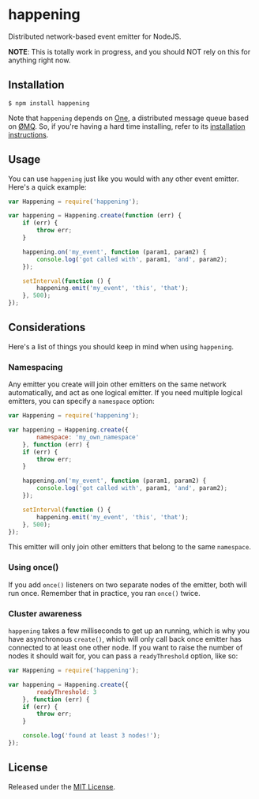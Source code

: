 # happening

Distributed network-based event emitter for NodeJS.

**NOTE**: This is totally work in progress, and you should NOT rely on this for anything right now.


## Installation

`$ npm install happening`

Note that `happening` depends on [One](http://github.com/IndigoUnited/node-1), a distributed message queue based on [ØMQ](http://zeromq.com). So, if you're having a hard time installing, refer to its [installation instructions](https://github.com/IndigoUnited/node-1#installing).


## Usage

You can use `happening` just like you would with any other event emitter. Here's a quick example:

```js
var Happening = require('happening');

var happening = Happening.create(function (err) {
    if (err) {
        throw err;
    }

    happening.on('my_event', function (param1, param2) {
        console.log('got called with', param1, 'and', param2);
    });

    setInterval(function () {
        happening.emit('my_event', 'this', 'that');
    }, 500);
});
```

## Considerations

Here's a list of things you should keep in mind when using `happening`.

### Namespacing

Any emitter you create will join other emitters on the same network automatically, and act as one logical emitter. If you need multiple logical emitters, you can specify a `namespace` option:

```js
var Happening = require('happening');

var happening = Happening.create({
        namespace: 'my_own_namespace'
    }, function (err) {
    if (err) {
        throw err;
    }

    happening.on('my_event', function (param1, param2) {
        console.log('got called with', param1, 'and', param2);
    });

    setInterval(function () {
        happening.emit('my_event', 'this', 'that');
    }, 500);
});
```

This emitter will only join other emitters that belong to the same `namespace`.

### Using once()

If you add `once()` listeners on two separate nodes of the emitter, both will run once. Remember that in practice, you ran `once()` twice.

### Cluster awareness

`happening` takes a few milliseconds to get up an running, which is why you have asynchronous `create()`, which will only call back once emitter has connected to at least one other node. If you want to raise the number of nodes it should wait for, you can pass a `readyThreshold` option, like so:

```js
var Happening = require('happening');

var happening = Happening.create({
        readyThreshold: 3
    }, function (err) {
    if (err) {
        throw err;
    }

    console.log('found at least 3 nodes!');
});
```


## License

Released under the [MIT License](http://www.opensource.org/licenses/mit-license.php).
